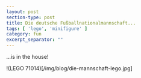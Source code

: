 ```yaml
---
layout: post
section-type: post
title: Die deutsche Fußballnationalmannschaft...
tags: [ 'lego', 'minifigure' ]
category: fun
excerpt_separator: ""
---
```


...is in the house!

!(LEGO 71014)[/img/blog/die-mannschaft-lego.jpg]